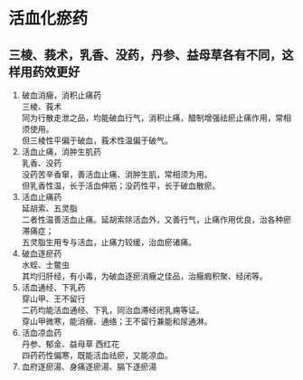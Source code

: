 # 活血化瘀药
## 三棱、莪术，乳香、没药，丹参、益母草各有不同，这样用药效更好

1. 破血消癥，消积止痛药<br>
	三棱、莪术<br>
	同为行散走泄之品，均能破血行气，消积止痛，醋制增强祛瘀止痛作用，常相须使用。<br>
	但三棱性平偏于破血，莪术性温偏于破气。<br>
2. 活血止痛，消肿生肌药<br>
	乳香、没药<br>
	没药苦辛香窜，善活血止痛、消肿生肌，常相须为用。<br>
	但乳香性温，长于活血伸筋；没药性平，长于破血散瘀。<br>
3. 活血止痛药<br>
	延胡索、五灵脂<br>
	二者性温善活血止痛。延胡索除活血外，又善行气，止痛作用优良，治各种瘀滞痛症；<br>
	五灵脂生用专与活血，止痛力较缓，治血瘀诸痛。<br>
4. 破血逐瘀药<br>
	水蛭、士鳖虫<br>
	其均归肝经，有小毒，为破血逐瘀消癥之佳品，治癥瘕积聚、经闭等。<br>
5. 活血通经、下乳药<br>
	穿山甲、王不留行<br>
	二药均能活血通经、下乳，同治血滞经闭乳痈等证。<br>
	穿山甲微寒，能消癥、通络；王不留行兼能和尿通淋。<br>
6. 活血凉血药<br>
	丹参、郁金、益母草  西红花<br>
	四药药性偏寒，既能活血祛瘀，又能凉血。<br>
7. 血府逐瘀湯、身痛逐瘀湯、膈下逐瘀湯